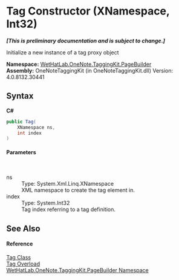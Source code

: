 # Tag Constructor (XNamespace, Int32)
 _**\[This is preliminary documentation and is subject to change.\]**_

Initialize a new instance of a tag proxy object

**Namespace:**&nbsp;<a href="56352230-71f2-f4b7-63a8-983965663af5.md">WetHatLab.OneNote.TaggingKit.PageBuilder</a><br />**Assembly:**&nbsp;OneNoteTaggingKit (in OneNoteTaggingKit.dll) Version: 4.0.8132.30441

## Syntax

**C#**<br />
``` C#
public Tag(
	XNamespace ns,
	int index
)
```


#### Parameters
&nbsp;<dl><dt>ns</dt><dd>Type: System.Xml.Linq.XNamespace<br />XML namespace to create the tag element in.</dd><dt>index</dt><dd>Type: System.Int32<br />Tag index referring to a tag definition.</dd></dl>

## See Also


#### Reference
<a href="f84aa4b9-4734-c115-b8ef-beb07a0254d1.md">Tag Class</a><br /><a href="668e8dcb-a41e-bb7c-b2e1-3a8546754486.md">Tag Overload</a><br /><a href="56352230-71f2-f4b7-63a8-983965663af5.md">WetHatLab.OneNote.TaggingKit.PageBuilder Namespace</a><br />